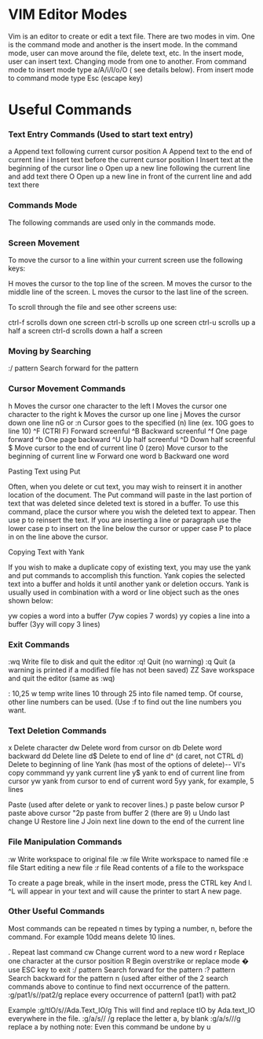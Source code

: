 # VIM Editor Modes

Vim is an editor to create or edit a text file. There are two modes in vim. One is the command mode and another is the insert mode. In the command mode, user can move around the file, delete text, etc. In the insert mode, user can insert text. Changing mode from one to another. From command mode to insert mode type a/A/i/I/o/O ( see details below). From insert mode to command mode type Esc (escape key)

# Useful Commands

### Text Entry Commands (Used to start text entry)

a 		Append text following current cursor position
A 		Append text to the end of current line
i 		Insert text before the current cursor position
I 		Insert text at the beginning of the cursor line
o 		Open up a new line following the current line and add text there
O 		Open up a new line in front of the current line and add text there

### Commands Mode
The following commands are used only in the commands mode.

### Screen Movement

To move the cursor to a line within your current screen use the following keys:

H		moves the cursor to the top line of the screen.
M		moves the cursor to the middle line of the screen.
L		moves the cursor to the last line of the screen.

To scroll through the file and see other screens use:

ctrl-f	scrolls down one screen
ctrl-b	scrolls up one screen
ctrl-u	scrolls up a half a screen
ctrl-d	scrolls down a half a screen

### Moving by Searching

:/ 		pattern Search forward for the pattern

### Cursor Movement Commands

h 		Moves the cursor one character to the left
l 		Moves the cursor one character to the right
k 		Moves the cursor up one line
j 		Moves the cursor down one line
nG or :n Cursor goes to the specified (n) line
(ex. 10G goes to line 10)
^F 		(CTRl F) Forward screenful
^B 		Backward screenful
^f 		One page forward
^b 		One page backward
^U 		Up half screenful
^D 		Down half screenful
$ 		Move cursor to the end of current line
0 		(zero) Move cursor to the beginning of current line
w 		Forward one word
b 		Backward one word

Pasting Text using Put

Often, when you delete or cut text, you may wish to reinsert it in another location of the document. The Put command will paste in the last portion of text that was deleted since deleted text is stored in a buffer. To use this command, place the cursor where you wish the deleted text to appear. Then use p to reinsert the text. If you are inserting a line or paragraph use the lower case p to insert on the line below the cursor or upper case P to place in on the line above the cursor.

Copying Text with Yank

If you wish to make a duplicate copy of existing text, you may use the yank and put commands to accomplish this function. Yank copies the selected text into a buffer and holds it until another yank or deletion occurs. Yank is usually used in combination with a word or line object such as the ones shown below:


yw		copies a word into a buffer (7yw copies 7 words)
yy		copies a line into a buffer (3yy will copy 3 lines)


### Exit Commands

:wq 	Write file to disk and quit the editor
:q! 	Quit (no warning)
:q 		Quit (a warning is printed if a modified file has not been saved)
ZZ 		Save workspace and quit the editor (same as :wq)

: 10,25 w temp
write lines 10 through 25 into file named temp. Of course, other line
numbers can be used. (Use :f to find out the line numbers you want.

### Text Deletion Commands

x 		Delete character
dw 		Delete word from cursor on
db 		Delete word backward
dd 		Delete line
d$ 		Delete to end of line
d^ 		(d caret, not CTRL d) Delete to beginning of line
Yank 	(has most of the options of delete)-- VI's copy commmand
yy 		yank current line
y$ 		yank to end of current line from cursor
yw 		yank from cursor to end of current word
5yy 	yank, for example, 5 lines

Paste 	(used after delete or yank to recover lines.)
p 		paste below cursor
P 		paste above cursor
"2p paste from buffer 2 (there are 9)
u 		Undo last change
U 		Restore line
J 		Join next line down to the end of the current line

### File Manipulation Commands

:w 		Write workspace to original file
:w 		file Write workspace to named file
:e 		file Start editing a new file
:r 		file Read contents of a file to the workspace

To create a page break, while in the insert mode, press the CTRL key
And l. ^L will appear in your text and will cause the printer to start
A new page.

### Other Useful Commands
Most commands can be repeated n times by typing a number, n, before
the command. For example 10dd means delete 10 lines.

. 		Repeat last command
cw 		Change current word to a new word
r 		Replace one character at the cursor position
R 		Begin overstrike or replace mode � use ESC key to exit
:/ 		pattern Search forward for the pattern
:? 		pattern Search backward for the pattern
n 		(used after either of the 2 search commands above to
continue to find next occurrence of the pattern.
:g/pat1/s//pat2/g replace every occurrence of pattern1 (pat1) with
pat2

Example :g/tIO/s//Ada.Text_IO/g
This will find and replace tIO by Ada.text_IO everywhere in the file.
:g/a/s// /g replace the letter a, by blank
:g/a/s///g replace a by nothing
note: Even this command be undone by u